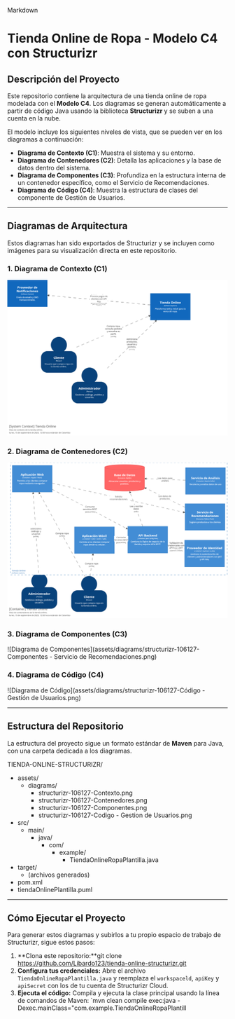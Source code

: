 Markdown

# Tienda Online de Ropa - Modelo C4 con Structurizr

## Descripción del Proyecto

Este repositorio contiene la arquitectura de una tienda online de ropa modelada con el **Modelo C4**. Los diagramas se generan automáticamente a partir de código Java usando la biblioteca **Structurizr** y se suben a una cuenta en la nube.

El modelo incluye los siguientes niveles de vista, que se pueden ver en los diagramas a continuación:
* **Diagrama de Contexto (C1)**: Muestra el sistema y su entorno.
* **Diagrama de Contenedores (C2)**: Detalla las aplicaciones y la base de datos dentro del sistema.
* **Diagrama de Componentes (C3)**: Profundiza en la estructura interna de un contenedor específico, como el Servicio de Recomendaciones.
* **Diagrama de Código (C4)**: Muestra la estructura de clases del componente de Gestión de Usuarios.

---

## Diagramas de Arquitectura

Estos diagramas han sido exportados de Structurizr y se incluyen como imágenes para su visualización directa en este repositorio.

### 1. Diagrama de Contexto (C1)
![Diagrama de Contexto](assets/diagrams/structurizr-106127-Contexto.png)

### 2. Diagrama de Contenedores (C2)
![Diagrama de Contenedores](assets/diagrams/structurizr-106127-Contenedores.png)

### 3. Diagrama de Componentes (C3)
![Diagrama de Componentes](assets/diagrams/structurizr-106127-Componentes - Servicio de Recomendaciones.png)

### 4. Diagrama de Código (C4)
![Diagrama de Código](assets/diagrams/structurizr-106127-Código - Gestión de Usuarios.png)

---

## Estructura del Repositorio

La estructura del proyecto sigue un formato estándar de **Maven** para Java, con una carpeta dedicada a los diagramas.

TIENDA-ONLINE-STRUCTURIZR/
- assets/
    - diagrams/
        - structurizr-106127-Contexto.png
        - structurizr-106127-Contenedores.png
        - structurizr-106127-Componentes.png
        - structurizr-106127-Codigo - Gestion de Usuarios.png
- src/
    - main/
        - java/
            - com/
                - example/
                    - TiendaOnlineRopaPlantilla.java
- target/
    - (archivos generados)
- pom.xml
- tiendaOnlinePlantilla.puml


---

## Cómo Ejecutar el Proyecto

Para generar estos diagramas y subirlos a tu propio espacio de trabajo de Structurizr, sigue estos pasos:

1.  **Clona este repositorio:**git clone https://github.com/Libardo123/tienda-online-structurizr.git
2.  **Configura tus credenciales:** Abre el archivo `TiendaOnlineRopaPlantilla.java` y reemplaza el `workspaceld`, `apiKey` y `apiSecret` con los de tu cuenta de Structurizr Cloud.
3.  **Ejecuta el código:** Compila y ejecuta la clase principal usando la línea de comandos de Maven:
    `mvn clean compile exec:java -Dexec.mainClass="com.example.TiendaOnlineRopaPlantill
